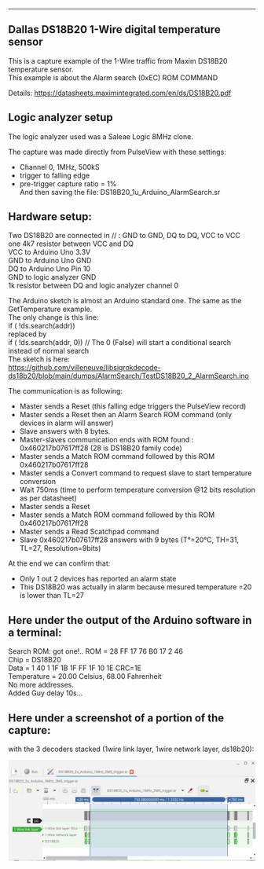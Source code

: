 -----------------------------------------------------------
Dallas DS18B20 1-Wire digital temperature sensor
-------------------------------------------------------------------------------

This is a capture example of the 1-Wire traffic from Maxim DS18B20 temperature sensor.  
This example is about the Alarm search (0xEC) ROM COMMAND  

Details:
https://datasheets.maximintegrated.com/en/ds/DS18B20.pdf

Logic analyzer setup
--------------------

The logic analyzer used was a Saleae Logic 8MHz clone.

The capture was made directly from PulseView with these settings:  
- Channel 0, 1MHz, 500kS  
- trigger to falling edge  
- pre-trigger capture ratio = 1%  
And then saving the file: DS18B20_1u_Arduino_AlarmSearch.sr  

Hardware setup:
--------------

Two DS18B20 are connected in // : GND to GND, DQ to DQ, VCC to VCC  
one 4k7 resistor between VCC and DQ  
VCC to Arduino Uno 3.3V  
GND to Arduino Uno GND  
DQ to Arduino Uno Pin 10  
GND to logic analyzer GND  
1k resistor between DQ and logic analyzer channel 0  
 
The Arduino sketch is almost an Arduino standard one. The same as the GetTemperature example.  
The only change is this line:  
 if ( !ds.search(addr))  
 replaced by  
 if ( !ds.search(addr, 0))  // The 0 (False) will start a conditional search instead of normal search  
 The sketch is here:  
 https://github.com/villeneuve/libsigrokdecode-ds18b20/blob/main/dumps/AlarmSearch/TestDS18B20_2_AlarmSearch.ino   

The communication is as following:
 - Master sends a Reset (this falling edge triggers the PulseView record)
 - Master sends a Reset then an Alarm Search ROM command (only devices in alarm will answer)
 - Slave answers with 8 bytes.
 - Master-slaves communication ends with ROM found : 0x460217b07617ff28 (28 is DS18B20 family code)
 - Master sends a Match ROM command followed by this ROM 0x460217b07617ff28
 - Master sends a Convert command to request slave to start temperature conversion
 - Wait 750ms (time to perform temperature conversion @12 bits resolution as per datasheet)
 - Master sends a Reset
 - Master sends a Match ROM command followed by this ROM 0x460217b07617ff28
 - Master sends a Read Scatchpad command
 - Slave 0x460217b07617ff28 answers with 9 bytes (T°=20°C, TH=31, TL=27, Resolution=9bits)
 
 At the end we can confirm that:
 - Only 1 out 2 devices has reported an alarm state
 - This DS18B20 was actually in alarm because mesured temperature =20 is lower than TL=27

Here under the output of the Arduino software in a terminal:
------------------------------------------------------------

Search ROM: got one!.. ROM = 28 FF 17 76 B0 17 2 46  
  Chip = DS18B20  
  Data = 1 40 1 1F 1B 1F FF 1F 10 1E  CRC=1E  
  Temperature = 20.00 Celsius, 68.00 Fahrenheit  
No more addresses.  
Added Guy delay 10s...  

Here under a screenshot of a portion of the capture:
----------------------------------------------------
with the 3 decoders stacked (1wire link layer, 1wire network layer, ds18b20):  

 
 <img src="https://github.com/villeneuve/libsigrokdecode-ds18b20/blob/main/screenshots/Screenshot 2021-10-02 11.40.04.png">
